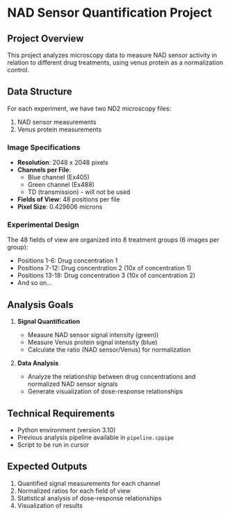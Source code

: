 # NAD Sensor Quantification Project

## Project Overview
This project analyzes microscopy data to measure NAD sensor activity in relation to different drug treatments, using venus protein as a normalization control.

## Data Structure
For each experiment, we have two ND2 microscopy files:
1. NAD sensor measurements
2. Venus protein measurements

### Image Specifications
- **Resolution**: 2048 x 2048 pixels
- **Channels per File**: 
  - Blue channel (Ex405)
  - Green channel (Ex488)
  - TD (transmission) - will not be used
- **Fields of View**: 48 positions per file
- **Pixel Size**: 0.429606 microns

### Experimental Design
The 48 fields of view are organized into 8 treatment groups (6 images per group):
- Positions 1-6: Drug concentration 1
- Positions 7-12: Drug concentration 2 (10x of concentration 1)
- Positions 13-18: Drug concentration 3 (10x of concentration 2)
- And so on...

## Analysis Goals
1. **Signal Quantification**
   - Measure NAD sensor signal intensity (green))
   - Measure Venus protein signal intensity (blue)
   - Calculate the ratio (NAD sensor/Venus) for normalization

2. **Data Analysis**
   - Analyze the relationship between drug concentrations and normalized NAD sensor signals
   - Generate visualization of dose-response relationships

## Technical Requirements
- Python environment (version 3.10)
- Previous analysis pipeline available in `pipeline.cppipe`
- Script to be run in cursor

## Expected Outputs
1. Quantified signal measurements for each channel
2. Normalized ratios for each field of view
3. Statistical analysis of dose-response relationships
4. Visualization of results